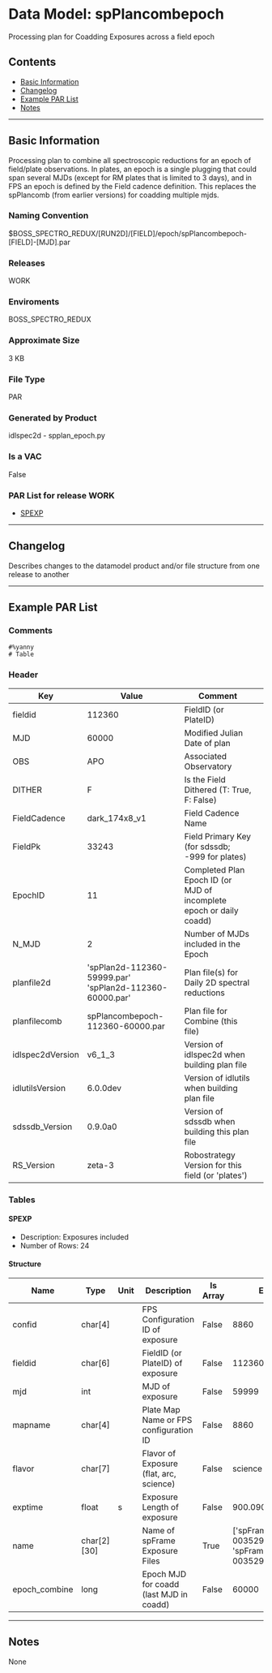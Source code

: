 # Data Model: spPlancombepoch


Processing plan for Coadding Exposures across a field epoch


## Contents
- [Basic Information](#basic-information)
- [Changelog](#changelog)
- [Example PAR List](#example-par-list)
- [Notes](#notes)

---

## Basic Information
Processing plan to combine all spectroscopic reductions for an epoch of field/plate observations. In plates, an epoch is a single plugging that could span several MJDs (except for RM plates that is limited to 3 days), and in FPS an epoch is defined by the Field cadence definition. This replaces the spPlancomb (from earlier versions) for coadding multiple mjds.

### Naming Convention
$BOSS_SPECTRO_REDUX/[RUN2D]/[FIELD]/epoch/spPlancombepoch-[FIELD]-[MJD].par

### Releases
WORK

### Enviroments
BOSS_SPECTRO_REDUX

### Approximate Size
3 KB

### File Type
PAR

### Generated by Product
idlspec2d - spplan_epoch.py

### Is a VAC
False

### PAR List for release WORK
  - [SPEXP](#SPEXP)

---

## Changelog
Describes changes to the datamodel product and/or file structure from one release to another

---
## Example PAR List
### Comments
```
#%yanny
# Table
```

### Header

Key | Value | Comment | |
| --- | --- | --- | --- |
| fieldid | 112360 | FieldID (or PlateID) |
| MJD | 60000 | Modified Julian Date of plan |
| OBS | APO | Associated Observatory |
| DITHER | F | Is the Field Dithered (T: True, F: False) |
| FieldCadence | dark_174x8_v1 | Field Cadence Name |
| FieldPk | 33243 | Field Primary Key (for sdssdb; -999 for plates) |
| EpochID | 11 | Completed Plan Epoch ID (or MJD of incomplete epoch or daily coadd) |
| N_MJD | 2 | Number of MJDs included in the Epoch |
| planfile2d | 'spPlan2d-112360-59999.par' 'spPlan2d-112360-60000.par' | Plan file(s) for Daily 2D spectral reductions |
| planfilecomb | spPlancombepoch-112360-60000.par | Plan file for Combine (this file) |
| idlspec2dVersion | v6_1_3 | Version of idlspec2d when building plan file |
| idlutilsVersion | 6.0.0dev | Version of idlutils when building plan file |
| sdssdb_Version | 0.9.0a0 | Version of sdssdb when building this plan file |
| RS_Version | zeta-3 | Robostrategy Version for this field (or 'plates') |


### Tables


#### SPEXP
- Description: Exposures included
- Number of Rows: 24

#### Structure
Name | Type | Unit | Description | Is Array | Example |
| --- | --- | --- | --- | --- | --- |
 | confid | char[4] |  | FPS Configuration ID of exposure | False | 8860 |
 | fieldid | char[6] |  | FieldID (or PlateID) of exposure | False | 112360 |
 | mjd | int |  | MJD of exposure | False | 59999 |
 | mapname | char[4] |  | Plate Map Name or FPS configuration ID | False | 8860 |
 | flavor | char[7] |  | Flavor of Exposure (flat, arc, science) | False | science |
 | exptime | float | s | Exposure Length of exposure | False | 900.0900268554688 |
 | name | char[2][30] |  | Name of spFrame Exposure Files | True | ['spFrame-b1-00352994.fits', 'spFrame-r1-00352994.fits'] |
 | epoch_combine | long |  | Epoch MJD for coadd (last MJD in coadd) | False | 60000 |


---
## Notes
None